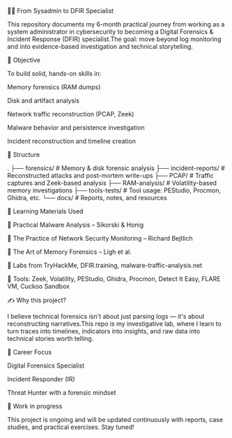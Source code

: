 🕵️‍♂️ From Sysadmin to DFIR Specialist

This repository documents my 6-month practical journey from working as a system administrator in cybersecurity to becoming a Digital Forensics & Incident Response (DFIR) specialist.The goal: move beyond log monitoring and into evidence-based investigation and technical storytelling.

🎯 Objective

To build solid, hands-on skills in:

Memory forensics (RAM dumps)

Disk and artifact analysis

Network traffic reconstruction (PCAP, Zeek)

Malware behavior and persistence investigation

Incident reconstruction and timeline creation

📂 Structure

.
├── forensics/              # Memory & disk forensic analysis
├── incident-reports/       # Reconstructed attacks and post-mortem write-ups
├── PCAP/                   # Traffic captures and Zeek-based analysis
├── RAM-analysis/           # Volatility-based memory investigations
├── tools-tests/            # Tool usage: PEStudio, Procmon, Ghidra, etc.
└── docs/                   # Reports, notes, and resources

🧪 Learning Materials Used

📘 Practical Malware Analysis – Sikorski & Honig

📘 The Practice of Network Security Monitoring – Richard Bejtlich

📘 The Art of Memory Forensics – Ligh et al.

🧠 Labs from TryHackMe, DFIR.training, malware-traffic-analysis.net

🧰 Tools: Zeek, Volatility, PEStudio, Ghidra, Procmon, Detect It Easy, FLARE VM, Cuckoo Sandbox

✍️ Why this project?

I believe technical forensics isn't about just parsing logs — it's about reconstructing narratives.This repo is my investigative lab, where I learn to turn traces into timelines, indicators into insights, and raw data into technical stories worth telling.

📌 Career Focus

Digital Forensics Specialist

Incident Responder (IR)

Threat Hunter with a forensic mindset

🚧 Work in progress

This project is ongoing and will be updated continuously with reports, case studies, and practical exercises. Stay tuned!

